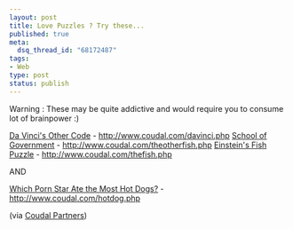 ```yaml
--- 
layout: post
title: Love Puzzles ? Try these...
published: true
meta: 
  dsq_thread_id: "68172487"
tags: 
- Web 
type: post
status: publish
---
```

Warning : These may be quite addictive and would require you to consume lot of brainpower :)

<a href="http://www.coudal.com/davinci.php">Da Vinci's Other Code</a> - http://www.coudal.com/davinci.php
<a href="http://www.coudal.com/theotherfish.php"> School of Government</a> - http://www.coudal.com/theotherfish.php
<a target="_self" href="http://www.coudal.com/thefish.php">Einstein's   Fish Puzzle</a> -  http://www.coudal.com/thefish.php

AND

<a href="http://www.coudal.com/hotdog.php">Which Porn Star Ate the Most Hot Dogs?</a> - http://www.coudal.com/hotdog.php

(via <a href="http://www.coudal.com">Coudal Partners</a>)
